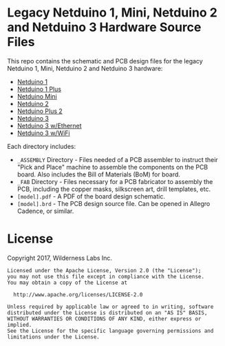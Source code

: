 # Legacy Netduino 1, Mini, Netduino 2 and Netduino 3 Hardware Source Files

This repo contains the schematic and PCB design files for the legacy Netduino 1, Mini, Netduino 2 and Netduino 3 hardware:

* [Netduino 1](N1)
* [Netduino 1 Plus](N1_Plus)
* [Netduino Mini](Mini)
* [Netduino 2](N2)
* [Netduino Plus 2](N2_Plus)
* [Netduino 3](N3)
* [Netduino 3 w/Ethernet](N3_Ethernet)
* [Netduino 3 w/WiFi](N3_WiFi)
 
Each directory includes: 
 * `_ASSEMBLY` Directory - Files needed of a PCB assembler to instruct their "Pick and Place" machine to assemble the components on the PCB board. Also includes the Bill of Materials (BoM) for board.
 * `_FAB` Directory - Files necessary for a PCB fabricator to assembly the PCB, including the copper masks, silkscreen art, drill templates, etc.
 * `[model].pdf` - A PDF of the board design schematic.
 * `[model].brd` - The PCB design source file. Can be opened in Allegro Cadence, or similar.

 
 
# License
Copyright 2017, Wilderness Labs Inc.
    
    Licensed under the Apache License, Version 2.0 (the "License");
    you may not use this file except in compliance with the License.
    You may obtain a copy of the License at
    
      http://www.apache.org/licenses/LICENSE-2.0
    
    Unless required by applicable law or agreed to in writing, software
    distributed under the License is distributed on an "AS IS" BASIS,
    WITHOUT WARRANTIES OR CONDITIONS OF ANY KIND, either express or implied.
    See the License for the specific language governing permissions and
    limitations under the License.
